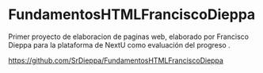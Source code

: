 # FundamentosHTMLFranciscoDieppa
Primer proyecto de elaboracion de paginas web, elaborado por Francisco Dieppa para la plataforma de NextU como evaluación del progreso .

https://github.com/SrDieppa/FundamentosHTMLFranciscoDieppa
